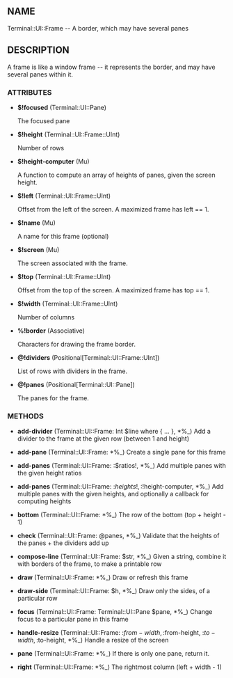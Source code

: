 ## NAME

Terminal::UI::Frame -- A border, which may have several panes

## DESCRIPTION

A frame is like a window frame -- it represents the border, and may have several panes within it.

### ATTRIBUTES

* **$!focused** (Terminal::UI::Pane)

  The focused pane

* **$!height** (Terminal::UI::Frame::UInt)

  Number of rows

* **$!height-computer** (Mu)

  A function to compute an array of heights of panes, given the screen height.

* **$!left** (Terminal::UI::Frame::UInt)

  Offset from the left of the screen. A maximized frame has left == 1.

* **$!name** (Mu)

  A name for this frame (optional)

* **$!screen** (Mu)

  The screen associated with the frame.

* **$!top** (Terminal::UI::Frame::UInt)

  Offset from the top of the screen. A maximized frame has top == 1.

* **$!width** (Terminal::UI::Frame::UInt)

  Number of columns

* **%!border** (Associative)

  Characters for drawing the frame border.

* **@!dividers** (Positional[Terminal::UI::Frame::UInt])

  List of rows with dividers in the frame.

* **@!panes** (Positional[Terminal::UI::Pane])

  The panes for the frame.


### METHODS

* **add-divider** (Terminal::UI::Frame: Int $line where { ... }, *%_)
  Add a divider to the frame at the given row (between 1 and height)

* **add-pane** (Terminal::UI::Frame: *%_)
  Create a single pane for this frame

* **add-panes** (Terminal::UI::Frame: :$ratios!, *%_)
  Add multiple panes with the given height ratios

* **add-panes** (Terminal::UI::Frame: :$heights!, :$!height-computer, *%_)
  Add multiple panes with the given heights, and optionally a callback for computing heights

* **bottom** (Terminal::UI::Frame: *%_)
  The row of the bottom (top + height - 1)

* **check** (Terminal::UI::Frame: @panes, *%_)
  Validate that the heights of the panes + the dividers add up

* **compose-line** (Terminal::UI::Frame: $str, *%_)
  Given a string, combine it with borders of the frame, to make a printable row

* **draw** (Terminal::UI::Frame: *%_)
  Draw or refresh this frame

* **draw-side** (Terminal::UI::Frame: $h, *%_)
  Draw only the sides, of a particular row

* **focus** (Terminal::UI::Frame: Terminal::UI::Pane $pane, *%_)
  Change focus to a particular pane in this frame

* **handle-resize** (Terminal::UI::Frame: :$from-width, :$from-height, :$to-width, :$to-height, *%_)
  Handle a resize of the screen

* **pane** (Terminal::UI::Frame: *%_)
  If there is only one pane, return it.

* **right** (Terminal::UI::Frame: *%_)
  The rightmost column (left + width - 1)
